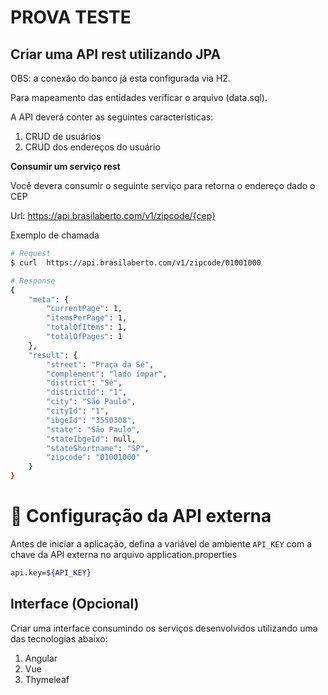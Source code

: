 # PROVA TESTE

## Criar uma API rest utilizando JPA

OBS: a conexão do banco já esta configurada via H2.

Para mapeamento das entidades verificar o arquivo (data.sql).

A API deverá conter as seguintes características:

1. CRUD de usuários
2. CRUD dos endereços do usuário

**Consumir um serviço rest**

Você devera consumir o seguinte serviço para retorna o endereço dado o CEP

Url: https://api.brasilaberto.com/v1/zipcode/{cep}

Exemplo de chamada
```sh
# Request
$ curl  https://api.brasilaberto.com/v1/zipcode/01001000

# Response
{
    "meta": {
        "currentPage": 1,
        "itemsPerPage": 1,
        "totalOfItems": 1,
        "totalOfPages": 1
    },
    "result": {
        "street": "Praça da Sé",
        "complement": "lado ímpar",
        "district": "Sé",
        "districtId": "1",
        "city": "São Paulo",
        "cityId": "1",
        "ibgeId": "3550308",
        "state": "São Paulo",
        "stateIbgeId": null,
        "stateShortname": "SP",
        "zipcode": "01001000"
    }
}
```
# 🔑 Configuração da API externa
Antes de iniciar a aplicação, defina a variável de ambiente `API_KEY` com a chave da API externa no arquivo application.properties
```sh
api.key=${API_KEY}

```
## Interface (Opcional)

Criar uma interface consumindo os serviços desenvolvidos utilizando uma das tecnologias abaixo:

1. Angular
2. Vue
3. Thymeleaf

